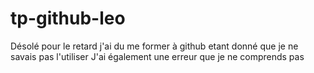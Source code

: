 # tp-github-leo

Désolé pour le retard j'ai du me former à github etant donné que je ne savais pas l'utiliser
J'ai également une erreur que je ne comprends pas
